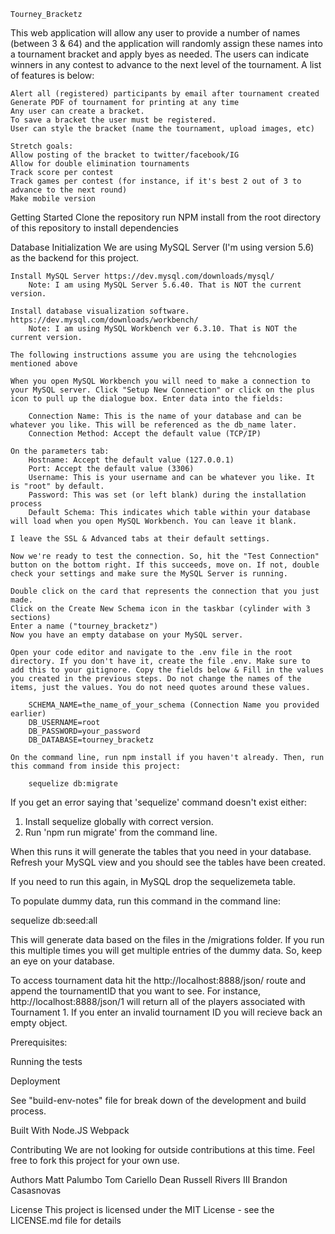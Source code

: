 
    Tourney_Bracketz

This web application will allow any user to provide a number of names (between 3 & 64) and the application will randomly assign these names into a tournament bracket and apply byes as needed. The users can indicate winners in any contest to advance to the next level of the tournament. A list of features is below:

    Alert all (registered) participants by email after tournament created
    Generate PDF of tournament for printing at any time
    Any user can create a bracket.
    To save a bracket the user must be registered.
    User can style the bracket (name the tournament, upload images, etc)

    Stretch goals:
    Allow posting of the bracket to twitter/facebook/IG
    Allow for double elimination tournaments
    Track score per contest
    Track games per contest (for instance, if it's best 2 out of 3 to advance to the next round)
    Make mobile version


Getting Started
Clone the repository
run NPM install from the root directory of this repository to install dependencies

Database Initialization
    We are using MySQL Server (I'm using version 5.6) as the backend for this project.

    Install MySQL Server https://dev.mysql.com/downloads/mysql/
        Note: I am using MySQL Server 5.6.40. That is NOT the current version.
    
    Install database visualization software. https://dev.mysql.com/downloads/workbench/
        Note: I am using MySQL Workbench ver 6.3.10. That is NOT the current version.
    
    The following instructions assume you are using the tehcnologies mentioned above
    
    When you open MySQL Workbench you will need to make a connection to your MySQL server. Click "Setup New Connection" or click on the plus icon to pull up the dialogue box. Enter data into the fields:

        Connection Name: This is the name of your database and can be whatever you like. This will be referenced as the db_name later.
        Connection Method: Accept the default value (TCP/IP)
        
    On the parameters tab:
        Hostname: Accept the default value (127.0.0.1)
        Port: Accept the default value (3306)
        Username: This is your username and can be whatever you like. It is "root" by default.
        Password: This was set (or left blank) during the installation process
        Default Schema: This indicates which table within your database will load when you open MySQL Workbench. You can leave it blank.

    I leave the SSL & Advanced tabs at their default settings.

    Now we're ready to test the connection. So, hit the "Test Connection" button on the bottom right. If this succeeds, move on. If not, double check your settings and make sure the MySQL Server is running.

    Double click on the card that represents the connection that you just made.
    Click on the Create New Schema icon in the taskbar (cylinder with 3 sections)
    Enter a name ("tourney_bracketz")
    Now you have an empty database on your MySQL server.

    Open your code editor and navigate to the .env file in the root directory. If you don't have it, create the file .env. Make sure to add this to your gitignore. Copy the fields below & Fill in the values you created in the previous steps. Do not change the names of the items, just the values. You do not need quotes around these values.

        SCHEMA_NAME=the_name_of_your_schema (Connection Name you provided earlier)
        DB_USERNAME=root
        DB_PASSWORD=your_password
        DB_DATABASE=tourney_bracketz
    
    On the command line, run npm install if you haven't already. Then, run this command from inside this project:

        sequelize db:migrate

   If you get an error saying that 'sequelize' command doesn't exist either:

   1. Install sequelize globally with correct version.
   2. Run 'npm run migrate' from the command line.

   When this runs it will generate the tables that you need in your database. Refresh your MySQL view and you should see the tables have been created.

   If you need to run this again, in MySQL drop the sequelizemeta table.

   To populate dummy data, run this command in the command line:

   sequelize db:seed:all

   This will generate data based on the files in the /migrations folder. If you run this multiple times you will get multiple entries of the dummy data. So, keep an eye on your database.

   To access tournament data hit the http://localhost:8888/json/ route and append the tournamentID that you want to see. For instance, http://localhost:8888/json/1 will return all of the players associated with Tournament 1. If you enter an invalid tournament ID you will recieve back an empty object.















Prerequisites:

Running the tests

Deployment

See "build-env-notes" file for break down of the development and build process.


Built With
Node.JS
Webpack


Contributing
We are not looking for outside contributions at this time. Feel free to fork this project for your own use.

Authors
Matt Palumbo
Tom Cariello
Dean Russell Rivers III
Brandon Casasnovas


License
This project is licensed under the MIT License - see the LICENSE.md file for details


